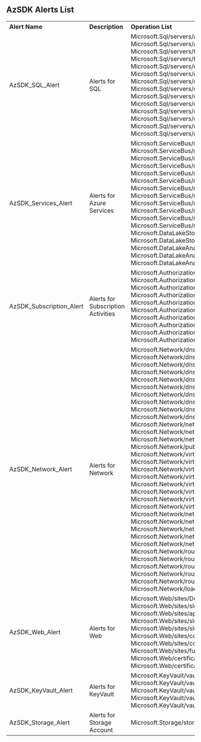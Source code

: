 ﻿<H2>AzSDK Alerts List </H2><table><tr><th align="left">Alert Name</th><th align="left">Description</th><th align="left">Operation List</th></tr><tr><td>AzSDK_SQL_Alert</td> <td>Alerts for SQL</td><td>Microsoft.Sql/servers/administrators/write <br/>Microsoft.Sql/servers/administrators/delete <br/>Microsoft.Sql/servers/firewallRules/write <br/>Microsoft.Sql/servers/firewallRules/delete <br/>Microsoft.Sql/servers/elasticPools/delete <br/>Microsoft.Sql/servers/databases/delete <br/>Microsoft.Sql/servers/databases/replicationLinks/delete <br/>Microsoft.Sql/servers/databases/replicationLinks/unlink/action <br/>Microsoft.Sql/servers/databases/dataMaskingPolicies/write <br/>Microsoft.Sql/servers/databases/dataMaskingPolicies/rules/delete <br/>Microsoft.Sql/servers/databases/dataMaskingPolicies/rules/write <br/>Microsoft.Sql/servers/databases/connectionPolicies/write <br/>Microsoft.Sql/servers/databases/transparentDataEncryption/write <br/>Microsoft.Sql/servers/databases/auditingPolicies/write <br/></td></tr><tr><td>AzSDK_Services_Alert</td> <td>Alerts for Azure Services</td><td>Microsoft.ServiceBus/namespaces/authorizationRules/write <br/>Microsoft.ServiceBus/namespaces/authorizationRules/delete <br/>Microsoft.ServiceBus/namespaces/authorizationRules/listkeys/action <br/>Microsoft.ServiceBus/namespaces/queues/Delete <br/>Microsoft.ServiceBus/namespaces/queues/authorizationRules/write <br/>Microsoft.ServiceBus/namespaces/queues/authorizationRules/delete <br/>Microsoft.ServiceBus/namespaces/queues/authorizationRules/listkeys/action <br/>Microsoft.ServiceBus/namespaces/topics/Delete <br/>Microsoft.ServiceBus/namespaces/topics/authorizationRules/write <br/>Microsoft.ServiceBus/namespaces/topics/authorizationRules/delete <br/>Microsoft.ServiceBus/namespaces/topics/authorizationRules/listkeys/action <br/>Microsoft.ServiceBus/namespaces/topics/subscriptions/Delete <br/>Microsoft.DataLakeStore/accounts/delete <br/>Microsoft.DataLakeStore/accounts/firewallRules/write <br/>Microsoft.DataLakeAnalytics/accounts/delete <br/>Microsoft.DataLakeAnalytics/accounts/storageAccounts/delete <br/>Microsoft.DataLakeAnalytics/accounts/dataLakeStoreAccounts/delete <br/></td></tr><tr><td>AzSDK_Subscription_Alert</td> <td>Alerts for Subscription Activities</td><td>Microsoft.Authorization/elevateAccess/action <br/>Microsoft.Authorization/classicAdministrators/write <br/>Microsoft.Authorization/classicAdministrators/delete <br/>Microsoft.Authorization/locks/write <br/>Microsoft.Authorization/locks/delete <br/>Microsoft.Authorization/policyAssignments/delete <br/>Microsoft.Authorization/policyAssignments/write <br/>Microsoft.Authorization/policyDefinitions/delete <br/>Microsoft.Authorization/roleAssignments/write <br/>Microsoft.Authorization/roleAssignments/delete <br/></td></tr><tr><td>AzSDK_Network_Alert</td> <td>Alerts for Network</td><td>Microsoft.Network/dnszones/write <br/>Microsoft.Network/dnszones/delete <br/>Microsoft.Network/dnszones/MX/write <br/>Microsoft.Network/dnszones/MX/delete <br/>Microsoft.Network/dnszones/AAAA/write <br/>Microsoft.Network/dnszones/AAAA/delete <br/>Microsoft.Network/dnszones/CNAME/write <br/>Microsoft.Network/dnszones/CNAME/delete <br/>Microsoft.Network/dnszones/A/write <br/>Microsoft.Network/dnszones/A/delete <br/>Microsoft.Network/networkInterfaces/write <br/>Microsoft.Network/networkInterfaces/join/action <br/>Microsoft.Network/networkInterfaces/delete <br/>Microsoft.Network/publicIPAddresses/delete <br/>Microsoft.Network/virtualNetworks/write <br/>Microsoft.Network/virtualNetworks/delete <br/>Microsoft.Network/virtualNetworks/peer/action <br/>Microsoft.Network/virtualNetworks/virtualNetworkPeerings/write <br/>Microsoft.Network/virtualNetworks/virtualNetworkPeerings/delete <br/>Microsoft.Network/virtualNetworks/subnets/write <br/>Microsoft.Network/virtualNetworks/subnets/delete <br/>Microsoft.Network/virtualNetworks/subnets/join/action <br/>Microsoft.Network/networkSecurityGroups/write <br/>Microsoft.Network/networkSecurityGroups/delete <br/>Microsoft.Network/networkSecurityGroups/join/action <br/>Microsoft.Network/networkSecurityGroups/securityRules/write <br/>Microsoft.Network/networkSecurityGroups/securityRules/delete <br/>Microsoft.Network/routeTables/write <br/>Microsoft.Network/routeTables/delete <br/>Microsoft.Network/routeTables/join/action <br/>Microsoft.Network/routeTables/routes/write <br/>Microsoft.Network/routeTables/routes/delete <br/>Microsoft.Network/loadBalancers/inboundNatRules/write <br/></td></tr><tr><td>AzSDK_Web_Alert</td> <td>Alerts for Web </td><td>Microsoft.Web/sites/Delete <br/>Microsoft.Web/sites/slotsswap/Action <br/>Microsoft.Web/sites/applySlotConfig/Action <br/>Microsoft.Web/sites/slots/config/Write <br/>Microsoft.Web/sites/slots/config/list/Action <br/>Microsoft.Web/sites/config/Write <br/>Microsoft.Web/sites/config/list/Action <br/>Microsoft.Web/sites/functions/listSecrets/Action <br/>Microsoft.Web/certificates/Write <br/>Microsoft.Web/certificates/Delete <br/></td></tr><tr><td>AzSDK_KeyVault_Alert</td> <td>Alerts for KeyVault</td><td>Microsoft.KeyVault/vaults/write <br/>Microsoft.KeyVault/vaults/delete <br/>Microsoft.KeyVault/vaults/deploy/action <br/>Microsoft.KeyVault/vaults/secrets/read <br/>Microsoft.KeyVault/vaults/secrets/write <br/></td></tr><tr><td>AzSDK_Storage_Alert</td> <td>Alerts for Storage Account</td><td>Microsoft.Storage/storageAccounts/delete <br/></td></tr>
